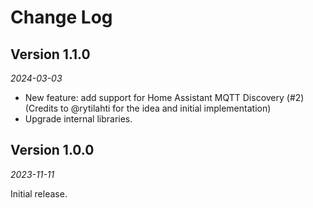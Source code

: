 Change Log
==========

## Version 1.1.0

_2024-03-03_

- New feature: add support for Home Assistant MQTT Discovery (#2) (Credits to @rytilahti for the idea and initial implementation)
- Upgrade internal libraries.

## Version 1.0.0

_2023-11-11_

Initial release.

